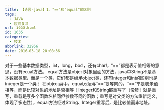```yaml
---
title: 【语言-java】1、"=="和"equal"的区别
tags:
  - JAVA
  - 应聘复习
url: 1635.html
id: 1635
categories:
  - 技术
abbrlink: 32956
date: 2016-03-18 20:08:36
---
```


对于一些基本数据类型，int，long，bool，还有char!，“==”都是表示值相等的意思，没有equal方法。 equal方法是object对象里面的方法，java中String不是基本数据类型，而是一个类，它们都是继承object类，还有Integer和int的区别也是Integer是一个类！ 在object类中，equal方法与“==”是等同的，“==”不是表示值相等，而是比较对象的地址是否相等！Integer和String都重写了（没错！就是重写，重载是写多个函数名相同但参数不同的函数；重写是对父类的方法重新定义，体现了多态性），equal方法经过String、Integer重写后，是比较值而非地址。